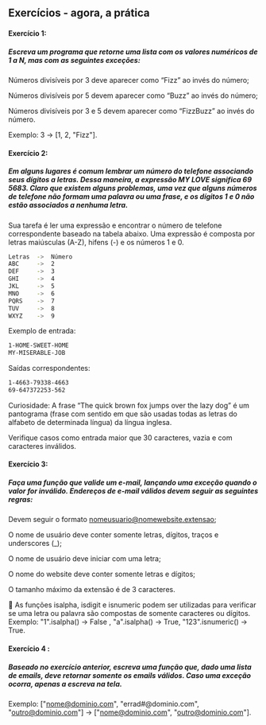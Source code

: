 ## Exercícios - agora, a prática

#### Exercício 1:

##### Escreva um programa que retorne uma lista com os valores numéricos de 1 a N, mas com as seguintes exceções:

Números divisíveis por 3 deve aparecer como “Fizz” ao invés do número;

Números divisíveis por 5 devem aparecer como “Buzz” ao invés do número;

Números divisíveis por 3 e 5 devem aparecer como “FizzBuzz” ao invés do número.

Exemplo: 3 -> [1, 2, "Fizz"].

#### Exercício 2:

##### Em alguns lugares é comum lembrar um número do telefone associando seus dígitos a letras. Dessa maneira, a expressão MY LOVE significa 69 5683. Claro que existem alguns problemas, uma vez que alguns números de telefone não formam uma palavra ou uma frase, e os dígitos 1 e 0 não estão associados a nenhuma letra.

Sua tarefa é ler uma expressão e encontrar o número de telefone correspondente baseado na tabela abaixo. Uma expressão é composta por letras maiúsculas (A-Z), hifens (-) e os números 1 e 0.

```sh
Letras  ->  Número
ABC     ->  2
DEF     ->  3
GHI     ->  4
JKL     ->  5
MNO     ->  6
PQRS    ->  7
TUV     ->  8
WXYZ    ->  9
```

Exemplo de entrada:

```sh
1-HOME-SWEET-HOME
MY-MISERABLE-JOB
```

Saídas correspondentes:

```sh
1-4663-79338-4663
69-647372253-562
```

Curiosidade: A frase “The quick brown fox jumps over the lazy dog” é um pantograma (frase com sentido em que são usadas todas as letras do alfabeto de determinada língua) da língua inglesa.

Verifique casos como entrada maior que 30 caracteres, vazia e com caracteres inválidos.

#### Exercício 3:

##### Faça uma função que valide um e-mail, lançando uma exceção quando o valor for inválido. Endereços de e-mail válidos devem seguir as seguintes regras:

Devem seguir o formato nomeusuario@nomewebsite.extensao;

O nome de usuário deve conter somente letras, dígitos, traços e underscores (\_);

O nome de usuário deve iniciar com uma letra;

O nome do website deve conter somente letras e dígitos;

O tamanho máximo da extensão é de 3 caracteres.

🦜 As funções isalpha, isdigit e isnumeric podem ser utilizadas para verificar se uma letra ou palavra são compostas de somente caracteres ou dígitos. Exemplo: "1".isalpha() -> False , "a".isalpha() -> True, "123".isnumeric() -> True.

#### Exercício 4 :

##### Baseado no exercício anterior, escreva uma função que, dado uma lista de emails, deve retornar somente os emails válidos. Caso uma exceção ocorra, apenas a escreva na tela.

Exemplo: ["nome@dominio.com", "errad#@dominio.com", "outro@dominio.com"] -> ["nome@dominio.com", "outro@dominio.com"].
